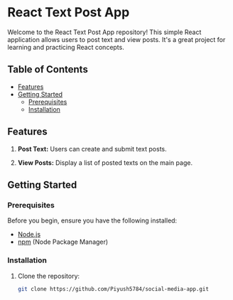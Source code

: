 # React Text Post App

Welcome to the React Text Post App repository! This simple React application allows users to post text and view posts. It's a great project for learning and practicing React concepts.

## Table of Contents

- [Features](#features)
- [Getting Started](#getting-started)
  - [Prerequisites](#prerequisites)
  - [Installation](#installation)





## Features

1. **Post Text:**
   Users can create and submit text posts.

2. **View Posts:**
   Display a list of posted texts on the main page.

## Getting Started

### Prerequisites

Before you begin, ensure you have the following installed:

- [Node.js](https://nodejs.org/)
- [npm](https://www.npmjs.com/) (Node Package Manager)

### Installation

1. Clone the repository:
   ```bash
   git clone https://github.com/Piyush5784/social-media-app.git
